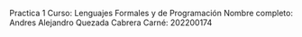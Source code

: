 Practica 1
Curso: Lenguajes Formales y de Programación
Nombre completo: Andres Alejandro Quezada Cabrera
Carné: 202200174
